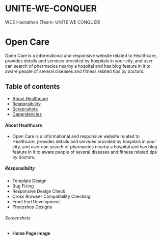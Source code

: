 # UNITE-WE-CONQUER
WCE Hackathon (Team- UNITE WE CONQUER)
# Open Care 

Open Care is a informational and responsive website related to Healthcare, provides details and services provided by hospitals in your city, and user can search of pharmacies nearby a hospital and has blog feature in it to aware people of several diseases and fitness related tips by doctors.

## Table of contents
- [About Healthcare](#about-healthcare)
- [Responsibility](#responsibility)
- [Screenshots](#screenshots)
- [Dependencies](#dependencies)

#### About Healthcare
- Open Care is a informational and responsive website related to Healthcare, provides details and services provided by hospitals in your city, and user can search of pharmacies nearby a hospital and has blog feature in it to aware people of several diseases and fitness related tips by doctors.

##### Responsibility
- Template Design
- Bug Fixing
- Responsive Design Check
- Cross Browser Compatibility Checking
- Front End Development
- Photoshop Designs

###### Screenshots

- **Home Page Image** 

